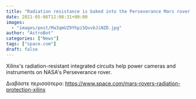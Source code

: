 ```yaml
---
title: "Radiation resistance is baked into the Perseverance Mars rover. Here's why that's important."
date: 2021-05-06T12:08:31+00:00
images:
  - "images/post/Ma3qmUZ9Yhpi5QvvbJiNZD.jpg"
author: "AstroBot"
categories: ["News"]
tags: ["space.com"]
draft: false
---
```


Xilinx's radiation-resistant integrated circuits help power cameras and instruments on NASA's Perseverance rover. 

Διαβάστε περισσότερα: https://www.space.com/mars-rovers-radiation-protection-xilinx
